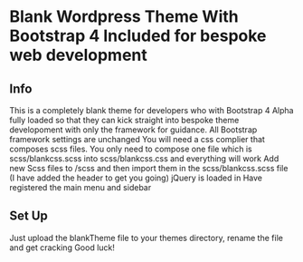 <h1>Blank Wordpress Theme With Bootstrap 4 Included for bespoke web development
<h2>Info</h2>
This is a completely blank theme for developers who with Bootstrap 4 Alpha fully loaded so that they can kick straight into bespoke theme developoment with only the framework for guidance. 
All Bootstrap framework settings are unchanged
You will need a css complier that composes scss files. You only need to compose one file which is scss/blankcss.scss into scss/blankcss.css and everything will work
Add new Scss files to /scss and then import them in the scss/blankcss.scss file (I have added the header to get you going)
jQuery is loaded in
Have registered the main menu and sidebar

<h2>Set Up</h2>
Just upload the blankTheme file to your themes directory, rename the file and get cracking
Good luck!
